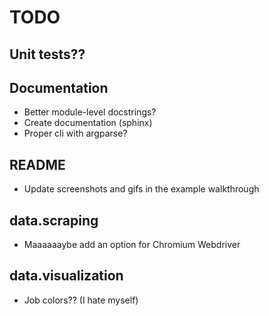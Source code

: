 # TODO

## Unit tests??
## Documentation

* Better module-level docstrings?
* Create documentation (sphinx)
* Proper cli with argparse?

## README

* Update screenshots and gifs in the example walkthrough

## data.scraping

* Maaaaaaybe add an option for Chromium Webdriver

## data.visualization

* Job colors?? (I hate myself)
